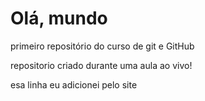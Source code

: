 # Olá, mundo 
 primeiro repositório do curso de git e GitHub 

repositorio criado durante uma aula ao vivo!

esa linha eu adicionei pelo site
